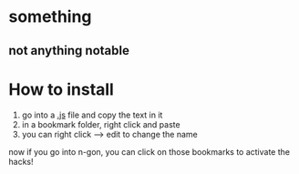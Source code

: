 # something
not anything notable
---

# How to install

1. go into a [.js](https://github.com/CookieMe29/Starl-client/tree/main/n-gon) file and copy the text in it
2. in a bookmark folder, right click and paste
3. you can right click --> edit to change the name

now if you go into n-gon, you can click on those bookmarks to activate the hacks!
